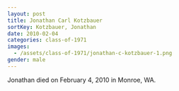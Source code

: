 ```yaml
---
layout: post
title: Jonathan Carl Kotzbauer
sortKey: Kotzbauer, Jonathan
date: 2010-02-04
categories: class-of-1971
images:
  - /assets/class-of-1971/jonathan-c-kotzbauer-1.png
gender: male
---
```

Jonathan died on February 4, 2010 in Monroe, WA.
